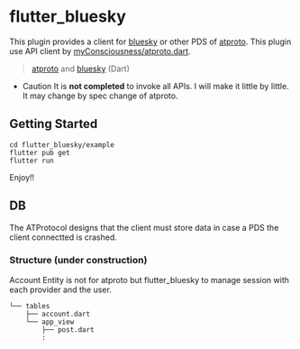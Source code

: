 # flutter_bluesky

This plugin provides a client for [bluesky](https://bsky.app/) or other PDS of [atproto](https://github.com/bluesky-social/atproto).
This plugin use API client by [myConsciousness/atproto.dart](https://github.com/myConsciousness/atproto.dart).
> [atproto](https://github.com/myConsciousness/atproto.dart/tree/main/packages/atproto) and [bluesky](https://github.com/myConsciousness/atproto.dart/tree/main/packages/bluesky) (Dart)

- Caution
It is **not completed** to invoke all APIs.
I will make it little by little.
It may change by spec change of atproto.

## Getting Started
```
cd flutter_bluesky/example
flutter pub get
flutter run 
```

Enjoy!!

## DB 
The ATProtocol designs that the client must store data in case a PDS the client connectted is crashed.
### Structure (under construction)
Account Entity is not for atproto but flutter_bluesky to manage session with each provider and the user. 
```
└── tables
    ├── account.dart
    └── app_view
        ├── post.dart
        :
```

